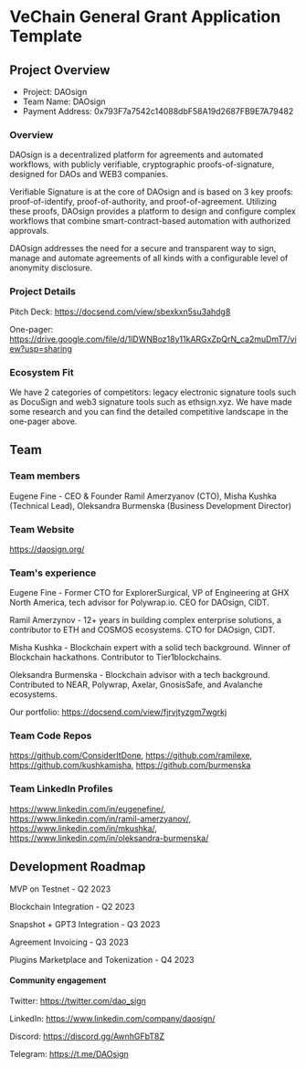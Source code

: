# VeChain General Grant Application Template

## Project Overview 

- Project: DAOsign
- Team Name: DAOsign 
- Payment Address: 0x793F7a7542c14088dbF58A19d2687FB9E7A79482

### Overview

DAOsign is a decentralized platform for agreements and automated workflows, with publicly verifiable, cryptographic proofs-of-signature, designed for DAOs and WEB3 companies.

Verifiable Signature is at the core of DAOsign and is based on 3 key proofs: proof-of-identify, proof-of-authority, and proof-of-agreement. Utilizing these proofs, DAOsign provides a platform to design and configure complex workflows that combine smart-contract-based automation with authorized approvals.

DAOsign addresses the need for a secure and transparent way to sign, manage and automate agreements of all kinds with a configurable level of anonymity disclosure.

### Project Details

Pitch Deck: https://docsend.com/view/sbexkxn5su3ahdg8

One-pager: https://drive.google.com/file/d/1lDWNBoz18y11kARGxZpQrN_ca2muDmT7/view?usp=sharing

### Ecosystem Fit
We have 2 categories of competitors: legacy electronic signature tools such as DocuSign and web3 signature tools such as ethsign.xyz. We have made some research and you can find the detailed competitive landscape in the one-pager above. 

## Team 

### Team members

Eugene Fine - CEO & Founder
Ramil Amerzyanov (CTO), Misha Kushka (Technical Lead), Oleksandra Burmenska (Business Development Director)

### Team Website

https://daosign.org/

### Team's experience

Eugene Fine - Former CTO for ExplorerSurgical, VP of Engineering at
GHX North America, tech advisor for Polywrap.io. 
CEO for DAOsign, CIDT.

Ramil Amerzynov - 12+ years in building complex enterprise solutions, a contributor to ETH and COSMOS ecosystems.
CTO for DAOsign, CIDT.

Misha Kushka - Blockchain expert with a solid tech background. Winner of Blockchain hackathons. Contributor to Tier1blockchains.

Oleksandra Burmenska - Blockchain advisor with a tech background. Contributed to NEAR, Polywrap, Axelar, GnosisSafe, and Avalanche ecosystems.

Our portfolio: https://docsend.com/view/fjrvjtyzgm7wgrkj
 

### Team Code Repos

https://github.com/ConsiderItDone,
https://github.com/ramilexe,
https://github.com/kushkamisha,
https://github.com/burmenska

### Team LinkedIn Profiles

https://www.linkedin.com/in/eugenefine/, https://www.linkedin.com/in/ramil-amerzyanov/, https://www.linkedin.com/in/mkushka/, https://www.linkedin.com/in/oleksandra-burmenska/

## Development Roadmap 

MVP on Testnet - Q2 2023

Blockchain Integration - Q2 2023

Snapshot + GPT3 Integration - Q3 2023 

Agreement Invoicing - Q3 2023 

Plugins Marketplace and Tokenization - Q4 2023


#### Community engagement

Twitter: https://twitter.com/dao_sign

LinkedIn: https://www.linkedin.com/company/daosign/

Discord: https://discord.gg/AwnhGFbT8Z

Telegram: https://t.me/DAOsign
